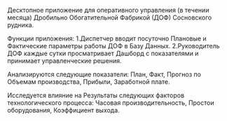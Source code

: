 Десктопное приложение для оперативного управления (в течении месяца)
Дробильно Обогатительной Фабрикой (ДОФ)  Сосновского рудника.

Функции приложения:
1.Диспетчер вводит посуточно Плановые и Фактические параметры работы ДОФ в Базу Данных.
2.Руководитель ДОФ каждые сутки просматривает Дашборд с показателями и
  принимает управленческие решения.

Анализируются следующие показатели:
План, Факт, Прогноз по Объемам производства, Прибыли, Заработной плате.

Исследуется влияние на Результаты следующих факторов технологического процесса:
Часовая производительность, Простои оборудования, Коэффициент выхода.